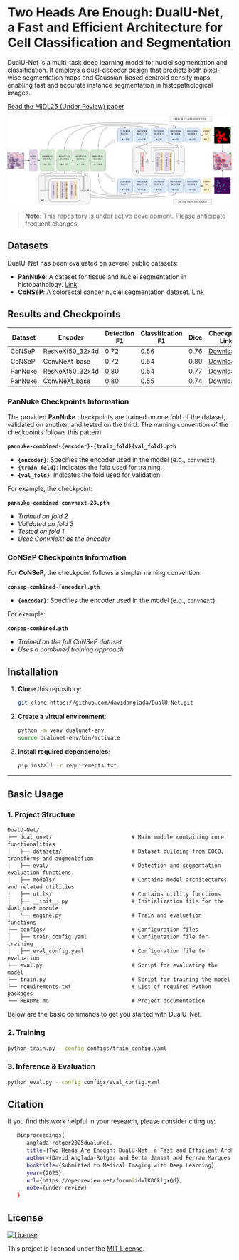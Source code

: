 # Two Heads Are Enough: DualU-Net, a Fast and Efficient Architecture for Cell Classification and Segmentation

DualU-Net is a multi-task deep learning model for nuclei segmentation and classification. It employs a dual-decoder design that predicts both pixel-wise segmentation maps and Gaussian-based centroid density maps, enabling fast and accurate instance segmentation in histopathological images.

[Read the MIDL25 (Under Review) paper](https://openreview.net/forum?id=lK0CklgxQd)

![DualU-Net Architecture](docs/esquema_ex.jpg)

> **Note**: This repository is under active development. Please anticipate frequent changes.

## Datasets

DualU-Net has been evaluated on several public datasets:

- **PanNuke**: A dataset for tissue and nuclei segmentation in histopathology.  [Link](https://arxiv.org/abs/2003.10778)
- **CoNSeP**: A colorectal cancer nuclei segmentation dataset.  [Link](https://github.com/vqdang/hover_net)

## Results and Checkpoints

| Dataset  | Encoder              | Detection F1 | Classification F1 | Dice  | Checkpoint Link |
|----------|----------------------|-------------|------------------|-------|----------------|
| CoNSeP   | ResNeXt50_32x4d      | 0.72        | 0.56             | 0.76  | [Download](https://drive.google.com/file/d/1v10hZvHK51V2u7QdqW5cU_EiLZ8KsvAv/view?usp=sharing) |                                   
| CoNSeP   | ConvNeXt_base        | 0.72        | 0.54             | 0.80  | [Download](https://drive.google.com/file/d/13KhPec60ctwBr7C-XjR1ah6H7cD800Q9/view?usp=sharing) |                                  
| PanNuke  | ResNeXt50_32x4d      | 0.80        | 0.54             | 0.77  | [Download](https://drive.google.com/drive/folders/1vnAJgmoaRf0I2C9HVWl-vM4ClsMAhH9T?usp=drive_link) |                                  
| PanNuke  | ConvNeXt_base        | 0.80        | 0.55             | 0.74  | [Download](https://drive.google.com/drive/folders/1shCvv29LDLxHygALOMqUIpfjIEAaaBhz?usp=sharing) |


### PanNuke Checkpoints Information

The provided **PanNuke** checkpoints are trained on one fold of the dataset, validated on another, and tested on the third. The naming convention of the checkpoints follows this pattern:

**`pannuke-combined-{encoder}-{train_fold}{val_fold}.pth`**

- **`{encoder}`**: Specifies the encoder used in the model (e.g., `convnext`).
- **`{train_fold}`**: Indicates the fold used for training.
- **`{val_fold}`**: Indicates the fold used for validation.

For example, the checkpoint:
  
  **`pannuke-combined-convnext-23.pth`**  
  - *Trained on fold 2*
  - *Validated on fold 3*
  - *Tested on fold 1*
  - *Uses ConvNeXt as the encoder*


### CoNSeP Checkpoints Information

For **CoNSeP**, the checkpoint follows a simpler naming convention:

**`consep-combined-{encoder}.pth`**

- **`{encoder}`**: Specifies the encoder used in the model (e.g., `convnext`).

For example:
  
  **`consep-combined.pth`**  
  - *Trained on the full CoNSeP dataset* 
  - *Uses a combined training approach*



## Installation

1. **Clone** this repository:
   ```bash
   git clone https://github.com/davidanglada/DualU-Net.git
   ```

2. **Create a virtual environment**:
   ```bash
   python -m venv dualunet-env
   source dualunet-env/bin/activate 
   ```

3. **Install required dependencies**:
   ```bash
   pip install -r requirements.txt
   ```

---

## Basic Usage

### 1. Project Structure

```
DualU-Net/
├── dual_unet/                         # Main module containing core functionalities
│   ├── datasets/                      # Dataset building from COCO, transforms and augmentation
│   ├── eval/                          # Detection and segmentation evaluation functions.
│   ├── models/                        # Contains model architectures and related utilities
│   ├── utils/                         # Contains utility functions
│   ├── __init__.py                    # Initialization file for the dual_unet module
│   └── engine.py                      # Train and evaluation functions
├── configs/                           # Configuration files
│   ├── train_config.yaml              # Configuration file for training
│   ├── eval_config.yaml               # Configuration file for evaluation
├── eval.py                            # Script for evaluating the model
├── train.py                           # Script for training the model
├── requirements.txt                   # List of required Python packages
└── README.md                          # Project documentation
```

Below are the basic commands to get you started with DualU-Net.

### 2. Training

```bash
python train.py --config configs/train_config.yaml
```

### 3. Inference & Evaluation

```bash
python eval.py --config configs/eval_config.yaml
```

## Citation
If you find this work helpful in your research, please consider citing us:
```bash
   @inproceedings{
      anglada-rotger2025dualunet,
      title={Two Heads Are Enough: DualU-Net, a Fast and Efficient Architecture for Nuclei Instance Segmentation},
      author={David Anglada-Rotger and Berta Jansat and Ferran Marques and Montse Pard{\`a}s},
      booktitle={Submitted to Medical Imaging with Deep Learning},
      year={2025},
      url={https://openreview.net/forum?id=lK0CklgxQd},
      note={under review}
   }
```

## License
[![License](https://img.shields.io/badge/license-MIT-blue.svg)](LICENSE)

This project is licensed under the [MIT License](LICENSE).